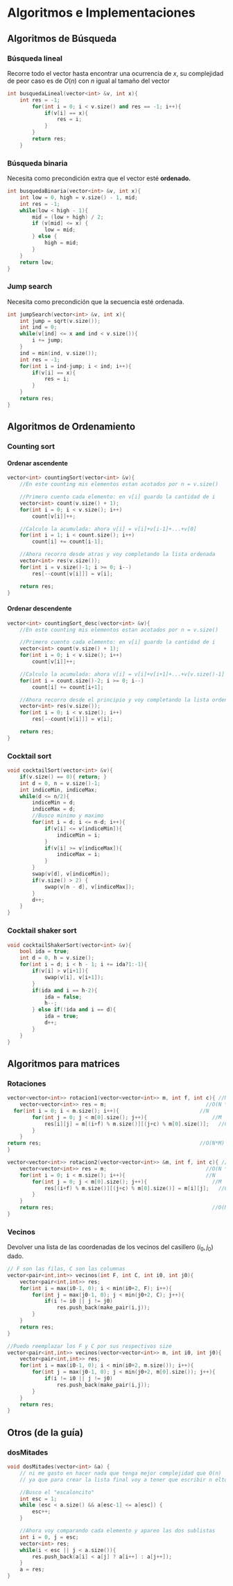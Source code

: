 # Algoritmos e Implementaciones

## Algoritmos de Búsqueda

### Búsqueda lineal
Recorre todo el vector hasta encontrar una ocurrencia de $x$, su complejidad de peor caso es de $O(n)$ con $n$ igual al tamaño del vector
```cpp
int busquedaLineal(vector<int> &v, int x){
	int res = -1;
	    for(int i = 0; i < v.size() and res == -1; i++){
    		if(v[i] == x){
				res = i;
    		}
    	}
    	return res;
    }
```
    
### Búsqueda binaria
Necesita como precondición extra que el vector esté **ordenado.**
```cpp
int busquedaBinaria(vector<int> &v, int x){
	int low = 0, high = v.size() - 1, mid;
	int res = -1;	
	while(low < high - 1){
		mid = (low + high) / 2;
		if (v[mid] <= x) {
			low = mid;
		} else {
			high = mid;
		}
	}
	return low;
}
```
    
### Jump search
Necesita como precondición que la secuencia esté ordenada.
```cpp
int jumpSearch(vector<int> &v, int x){
	int jump = sqrt(v.size());
	int ind = 0;
	while(v[ind] <= x and ind < v.size()){
		i += jump;
	}
	ind = min(ind, v.size());
	int res = -1;
	for(int i = ind-jump; i < ind; i++){
		if(v[i] == x){
			res = i;
		}
	}
	return res;
}
```
    
## Algoritmos de Ordenamiento
### Counting sort
#### Ordenar ascendente
```cpp
vector<int> countingSort(vector<int> &v){
	//En este counting mis elementos estan acotados por n = v.size()

	//Primero cuento cada elemento: en v[i] guardo la cantidad de i
	vector<int> count(v.size() + 1);
	for(int i = 0; i < v.size(); i++)
		count[v[i]]++;

	//Calculo la acumulada: ahora v[i] = v[i]+v[i-1]+...+v[0]
	for(int i = 1; i < count.size(); i++)
		count[i] += count[i-1];

	//Ahora recorro desde atras y voy completando la lista ordenada
	vector<int> res(v.size());
	for(int i = v.size()-1; i >= 0; i--)
		res[--count[v[i]]] = v[i];

	return res;
}
```    
#### Ordenar descendente
```cpp
vector<int> countingSort_desc(vector<int> &v){
	//En este counting mis elementos estan acotados por n = v.size()

	//Primero cuento cada elemento: en v[i] guardo la cantidad de i
	vector<int> count(v.size() + 1);
	for(int i = 0; i < v.size(); i++)
		count[v[i]]++;

	//Calculo la acumulada: ahora v[i] = v[i]+v[i+1]+...+v[v.size()-1]
	for(int i = count.size()-2; i >= 0; i--)
		count[i] += count[i+1];

	//Ahora recorro desde el principio y voy completando la lista ordenada
	vector<int> res(v.size());
	for(int i = 0; i < v.size(); i++)
		res[--count[v[i]]] = v[i];

	return res;
}
```
    
### Cocktail sort
```cpp
void cocktailSort(vector<int> &v){
	if(v.size() == 0){ return; }
	int d = 0, n = v.size()-1;
	int indiceMin, indiceMax;
	while(d <= n/2){
		indiceMin = d;
		indiceMax = d;
		//Busco minimo y maximo
		for(int i = d; i <= n-d; i++){
			if(v[i] <= v[indiceMin]){
				indiceMin = i;
			}
			if(v[i] >= v[indiceMax]){
				indiceMax = i;
			}
		}
		swap(v[d], v[indiceMin]);
		if(v.size() > 2) {
			swap(v[n - d], v[indiceMax]);
		}
		d++;
	}
}
```
    
### Cocktail shaker sort
```cpp
void cocktailShakerSort(vector<int> &v){
	bool ida = true;
	int d = 0, h = v.size();
	for(int i = d; i < h - 1; i += ida?1:-1){
		if(v[i] > v[i+1]){
			swap(v[i], v[i+1]);
		}
		if(ida and i == h-2){
			ida = false;
			h--;
		} else if(!ida and i == d){
			ida = true;
			d++;
		}
	}
}
```

## Algoritmos para matrices
### Rotaciones
```cpp
vector<vector<int>> rotacion1(vector<vector<int>> m, int f, int c){ //N= |m| M=|m[0]|
	vector<vector<int>> res = m;                                //O(N * M)
  for(int i = 0; i < m.size(); i++){                          //N
		for(int j = 0; j < m[0].size(); j++){                     //M
			res[i][j] = m[(i+f) % m.size()][(j+c) % m[0].size()];   //O(1)
		}
	}
return res;                                                   //O(N*M)
}

vector<vector<int>> rotacion2(vector<vector<int>> &m, int f, int c){ //N= |m| M=|m[0]|
	vector<vector<int>> res = m;                                //O(N * M)
	for(int i = 0; i < m.size(); i++){                          //N
		for(int j = 0; j < m[0].size(); j++){                     //M
			res[(i+f) % m.size()][(j+c) % m[0].size()] = m[i][j];   //O(1)
		}
	}
	return res;                                                   //O(N*M)
}
```
### Vecinos
Devolver una lista de las coordenadas de los vecinos del casillero $(i_0,j_0)$ dado.
```cpp
// F son las filas, C son las columnas
vector<pair<int,int>> vecinos(int F, int C, int i0, int j0){
	vector<pair<int,int>> res;
	for(int i = max(i0-1, 0); i < min(i0+2, F); i++){
		for(int j = max(j0-1, 0); j < min(j0+2, C); j++){
			if(i != i0 || j != j0)
				res.push_back(make_pair(i,j));
		}
	}
	return res;
}

//Puedo reemplazar los F y C por sus respectivos size
vector<pair<int,int>> vecinos(vector<vector<int>> m, int i0, int j0){
	vector<pair<int,int>> res;
	for(int i = max(i0-1, 0); i < min(i0+2, m.size()); i++){
		for(int j = max(j0-1, 0); j < min(j0+2, m[0].size()); j++){
			if(i != i0 || j != j0)
				res.push_back(make_pair(i,j));
		}
	}
	return res;
}
```
    

## Otros (de la guía)
### dosMitades
```cpp
void dosMitades(vector<int> &a) {
	// ni me gasto en hacer nada que tenga mejor complejidad que O(n)
	// ya que para crear la lista final voy a tener que escribir n eltos

	//Busco el "escaloncito"
	int esc = 1;
	while (esc < a.size() && a[esc-1] <= a[esc]) {
		esc++;
	}

	//Ahora voy comparando cada elemento y apareo las dos sublistas
	int i = 0, j = esc;
	vector<int> res;
	while(i < esc || j < a.size()){
		res.push_back(a[i] < a[j] ? a[i++] : a[j++]);
	}
	a = res;
}
```